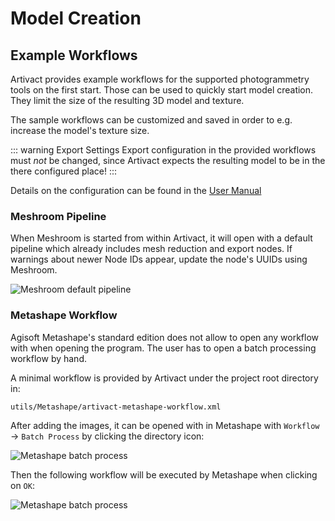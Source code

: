 # Model Creation

## Example Workflows

Artivact provides example workflows for the supported photogrammetry tools on the first start.
Those can be used to quickly start model creation. 
They limit the size of the resulting 3D model and texture.

The sample workflows can be customized and saved in order to e.g. increase the model's texture size.

::: warning Export Settings
Export configuration in the provided workflows must *not* be changed, since Artivact expects the resulting model to be
in the there configured place!
:::

Details on the configuration can be found in the [User Manual](../../user-manual/settings/peripherals)

### Meshroom Pipeline

When Meshroom is started from within Artivact, it will open with a default pipeline which already includes
mesh reduction and export nodes. 
If warnings about newer Node IDs appear, update the node's UUIDs using Meshroom.

![Meshroom default pipeline](/assets/tutorials/artivact-as-scanner/model-creation-meshroom.png)

### Metashape Workflow

Agisoft Metashape's standard edition does not allow to open any workflow with when opening the program.
The user has to open a batch processing workflow by hand.

A minimal workflow is provided by Artivact under the project root directory in:

```
utils/Metashape/artivact-metashape-workflow.xml
```

After adding the images, it can be opened with in Metashape with ``Workflow`` -> ``Batch Process`` by clicking the 
directory icon:

![Metashape batch process](/assets/tutorials/artivact-as-scanner/model-creation-metashape-one.png)

Then the following workflow will be executed by Metashape when clicking on ``OK``:

![Metashape batch process](/assets/tutorials/artivact-as-scanner/model-creation-metashape-two.png)

